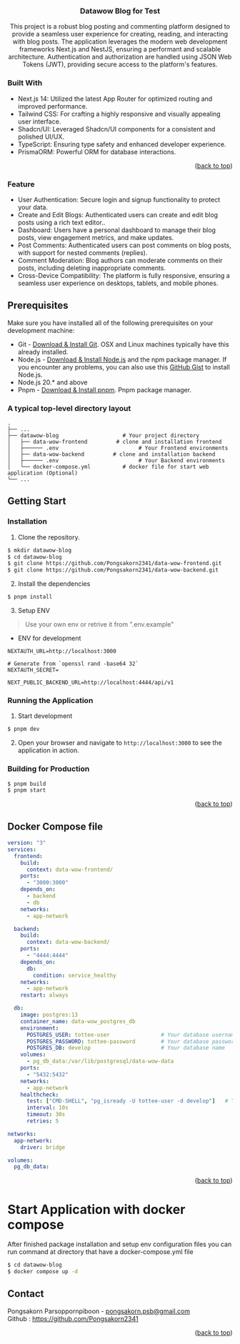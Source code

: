 <a name="readme-top"></a>


<br />
<div align="center">
  <h3 align="center">Datawow Blog for Test</h3>

  <p align="center">
   This project is a robust blog posting and commenting platform designed to provide a seamless user experience for creating, reading, and interacting with blog posts. The application leverages the modern web development frameworks Next.js and NestJS, ensuring a performant and scalable architecture. Authentication and authorization are handled using JSON Web Tokens (JWT), providing secure access to the platform's features.
    <br />
  </p>
</div>



### Built With

* Next.js 14: Utilized the latest App Router for optimized routing and improved performance.
* Tailwind CSS: For crafting a highly responsive and visually appealing user interface.
* Shadcn/UI: Leveraged Shadcn/UI components for a consistent and polished UI/UX.
* TypeScript: Ensuring type safety and enhanced developer experience.
* PrismaORM: Powerful ORM for database interactions.


<p align="right">(<a href="#readme-top">back to top</a>)</p>


### Feature
* User Authentication: Secure login and signup functionality to protect your data.
* Create and Edit Blogs: Authenticated users can create and edit blog posts using a rich text editor..
* Dashboard: Users have a personal dashboard to manage their blog posts, view engagement metrics, and make updates.
* Post Comments: Authenticated users can post comments on blog posts, with support for nested comments (replies).
* Comment Moderation: Blog authors can moderate comments on their posts, including deleting inappropriate comments.
* Cross-Device Compatibility: The platform is fully responsive, ensuring a seamless user experience on desktops, tablets, and mobile phones.


## Prerequisites
Make sure you have installed all of the following prerequisites on your development machine:
* Git - [Download & Install Git](https://git-scm.com/downloads). OSX and Linux machines typically have this already installed.
* Node.js - [Download & Install Node.js](https://nodejs.org/en/download/) and the npm package manager. If you encounter any problems, you can also use this [GitHub Gist](https://gist.github.com/isaacs/579814) to install Node.js.
* Node.js 20.* and above
* Pnpm - [Download & Install pnpm](https://pnpm.io/installation). Pnpm package manager.

### A typical top-level directory layout

    .
    ├── ...
    ├── datawow-blog                    # Your project directory
    │   ├── data-wow-frontend         # clone and installation frontend
    │   ├────── .env                         # Your Frontend environments
    │   ├── data-wow-backend         # clone and installation backend
    │   ├────── .env                         # Your Backend environments
    │   └── docker-compose.yml          # docker file for start web application (Optional)
    └── ...

## Getting Start

### Installation

1. Clone the repository.
```bash
$ mkdir datawow-blog
$ cd datawow-blog
$ git clone https://github.com/Pongsakorn2341/data-wow-frontend.git
$ git clone https://github.com/Pongsakorn2341/data-wow-backend.git
```

2. Install the dependencies
```bash
$ pnpm install
```

3. Setup ENV

> Use your own env or retrive it from ".env.example"

* ENV for development
```
NEXTAUTH_URL=http://localhost:3000

# Generate from `openssl rand -base64 32`
NEXTAUTH_SECRET=

NEXT_PUBLIC_BACKEND_URL=http://localhost:4444/api/v1
```


### Running the Application

1. Start development
```bash
$ pnpm dev
```

2. Open your browser and navigate to `http://localhost:3000` to see the application in action.

### Building for Production

```bash
$ pnpm build
$ pnpm start
```

<p align="right">(<a href="#readme-top">back to top</a>)</p>



## Docker Compose file

```yml
version: "3"
services:
  frontend:
    build:
      context: data-wow-frontend/
    ports:
      - "3000:3000"
    depends_on:
      - backend
      - db
    networks:
      - app-network

  backend:
    build:
      context: data-wow-backend/
    ports:
      - "4444:4444"
    depends_on:
      db:
        condition: service_healthy
    networks:
      - app-network
    restart: always

  db:
    image: postgres:13
    container_name: data-wow_postgres_db
    environment:
      POSTGRES_USER: tottee-user                # Your database username
      POSTGRES_PASSWORD: tottee-password        # Your database password
      POSTGRES_DB: develop                      # Your database name
    volumes:
      - pg_db_data:/var/lib/postgresql/data-wow-data
    ports:
      - "5432:5432"
    networks:
      - app-network
    healthcheck:
      test: ["CMD-SHELL", "pg_isready -U tottee-user -d develop"]   # Your database username and database name
      interval: 10s
      timeout: 30s
      retries: 5

networks:
  app-network:
    driver: bridge

volumes:
  pg_db_data:


```


<p align="right">(<a href="#readme-top">back to top</a>)</p>



# Start Application with docker compose

After finished package installation and setup env configuration files you can run command at directory that have a docker-compose.yml file

```bash
$ cd datawow-blog
$ docker compose up -d
```


## Contact

Pongsakorn Parsoppornpiboon - pongsakorn.psb@gmail.com
<br />
Github : https://github.com/Pongsakorn2341

<p align="right">(<a href="#readme-top">back to top</a>)</p>
